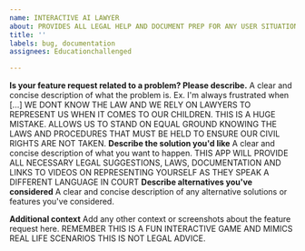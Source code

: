 ```yaml
---
name: INTERACTIVE AI LAWYER
about: PROVIDES ALL LEGAL HELP AND DOCUMENT PREP FOR ANY USER SITUATION
title: ''
labels: bug, documentation
assignees: Educationchallenged

---
```


**Is your feature request related to a problem? Please describe.**
A clear and concise description of what the problem is. Ex. I'm always frustrated when [...]
WE DONT KNOW THE LAW AND WE RELY ON LAWYERS TO REPRESENT US WHEN IT COMES TO OUR CHILDREN.  THIS IS A HUGE MISTAKE.  ALLOWS US TO STAND ON EQUAL GROUND KNOWING THE LAWS AND PROCEDURES THAT MUST BE HELD TO ENSURE OUR CIVIL RIGHTS ARE NOT TAKEN.
**Describe the solution you'd like**
A clear and concise description of what you want to happen.
THIS APP WILL PROVIDE ALL NECESSARY LEGAL SUGGESTIONS, LAWS, DOCUMENTATION AND LINKS TO VIDEOS ON REPRESENTING YOURSELF AS THEY SPEAK A DIFFERENT LANGUAGE IN COURT
**Describe alternatives you've considered**
A clear and concise description of any alternative solutions or features you've considered.

**Additional context**
Add any other context or screenshots about the feature request here.
REMEMBER THIS IS A FUN INTERACTIVE GAME AND  MIMICS REAL LIFE SCENARIOS THIS IS NOT LEGAL ADVICE.

